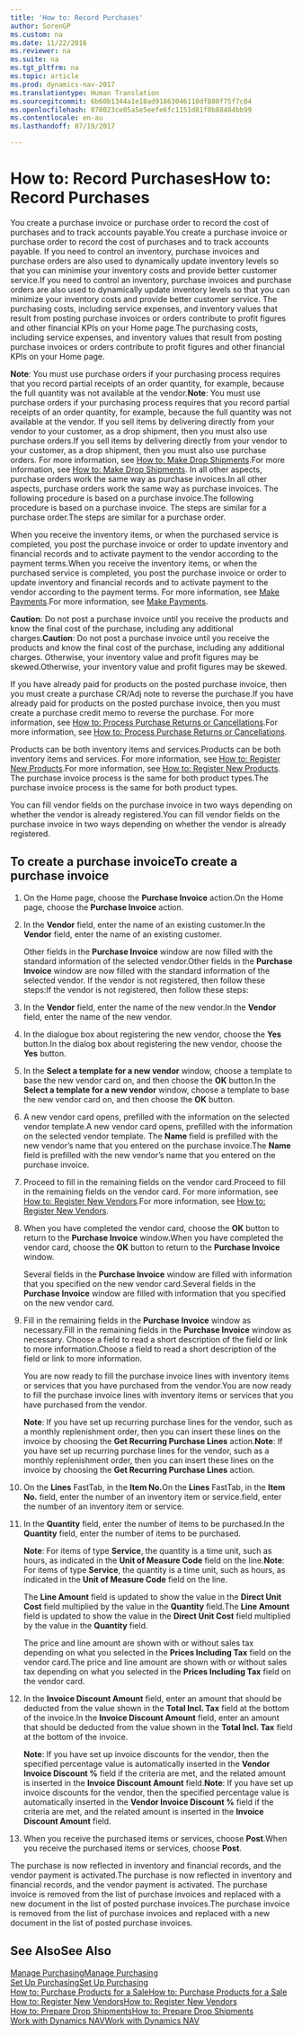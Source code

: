 ```yaml
---
title: 'How to: Record Purchases'
author: SorenGP
ms.custom: na
ms.date: 11/22/2016
ms.reviewer: na
ms.suite: na
ms.tgt_pltfrm: na
ms.topic: article
ms.prod: dynamics-nav-2017
ms.translationtype: Human Translation
ms.sourcegitcommit: 6b60b1344a1e18ad91863046110df880f75f7c04
ms.openlocfilehash: 070023ce05a5e5eefe6fc1151d81f0b88484bb99
ms.contentlocale: en-au
ms.lasthandoff: 07/19/2017

---
```


# <a name="how-to-record-purchases"></a><span data-ttu-id="98543-102">How to: Record Purchases</span><span class="sxs-lookup"><span data-stu-id="98543-102">How to: Record Purchases</span></span>
<span data-ttu-id="98543-103">You create a purchase invoice or purchase order to record the cost of purchases and to track accounts payable.</span><span class="sxs-lookup"><span data-stu-id="98543-103">You create a purchase invoice or purchase order to record the cost of purchases and to track accounts payable.</span></span> <span data-ttu-id="98543-104">If you need to control an inventory, purchase invoices and purchase orders are also used to dynamically update inventory levels so that you can minimise your inventory costs and provide better customer service.</span><span class="sxs-lookup"><span data-stu-id="98543-104">If you need to control an inventory, purchase invoices and purchase orders are also used to dynamically update inventory levels so that you can minimize your inventory costs and provide better customer service.</span></span> <span data-ttu-id="98543-105">The purchasing costs, including service expenses, and inventory values that result from posting purchase invoices or orders contribute to profit figures and other financial KPIs on your Home page.</span><span class="sxs-lookup"><span data-stu-id="98543-105">The purchasing costs, including service expenses, and inventory values that result from posting purchase invoices or orders contribute to profit figures and other financial KPIs on your Home page.</span></span>

<span data-ttu-id="98543-106">**Note**: You must use purchase orders if your purchasing process requires that you record partial receipts of an order quantity, for example, because the full quantity was not available at the vendor.</span><span class="sxs-lookup"><span data-stu-id="98543-106">**Note**: You must use purchase orders if your purchasing process requires that you record partial receipts of an order quantity, for example, because the full quantity was not available at the vendor.</span></span> <span data-ttu-id="98543-107">If you sell items by delivering directly from your vendor to your customer, as a drop shipment, then you must also use purchase orders.</span><span class="sxs-lookup"><span data-stu-id="98543-107">If you sell items by delivering directly from your vendor to your customer, as a drop shipment, then you must also use purchase orders.</span></span> <span data-ttu-id="98543-108">For more information, see [How to: Make Drop Shipments](sales-how-drop-shipment.md).</span><span class="sxs-lookup"><span data-stu-id="98543-108">For more information, see [How to: Make Drop Shipments](sales-how-drop-shipment.md).</span></span> <span data-ttu-id="98543-109">In all other aspects, purchase orders work the same way as purchase invoices.</span><span class="sxs-lookup"><span data-stu-id="98543-109">In all other aspects, purchase orders work the same way as purchase invoices.</span></span> <span data-ttu-id="98543-110">The following procedure is based on a purchase invoice.</span><span class="sxs-lookup"><span data-stu-id="98543-110">The following procedure is based on a purchase invoice.</span></span> <span data-ttu-id="98543-111">The steps are similar for a purchase order.</span><span class="sxs-lookup"><span data-stu-id="98543-111">The steps are similar for a purchase order.</span></span>

<span data-ttu-id="98543-112">When you receive the inventory items, or when the purchased service is completed, you post the purchase invoice or order to update inventory and financial records and to activate payment to the vendor according to the payment terms.</span><span class="sxs-lookup"><span data-stu-id="98543-112">When you receive the inventory items, or when the purchased service is completed, you post the purchase invoice or order to update inventory and financial records and to activate payment to the vendor according to the payment terms.</span></span> <span data-ttu-id="98543-113">For more information, see [Make Payments](payables-make-payments.md).</span><span class="sxs-lookup"><span data-stu-id="98543-113">For more information, see [Make Payments](payables-make-payments.md).</span></span>

<span data-ttu-id="98543-114">**Caution**: Do not post a purchase invoice until you receive the products and know the final cost of the purchase, including any additional charges.</span><span class="sxs-lookup"><span data-stu-id="98543-114">**Caution**: Do not post a purchase invoice until you receive the products and know the final cost of the purchase, including any additional charges.</span></span> <span data-ttu-id="98543-115">Otherwise, your inventory value and profit figures may be skewed.</span><span class="sxs-lookup"><span data-stu-id="98543-115">Otherwise, your inventory value and profit figures may be skewed.</span></span>

<span data-ttu-id="98543-116">If you have already paid for products on the posted purchase invoice, then you must create a purchase CR/Adj note to reverse the purchase.</span><span class="sxs-lookup"><span data-stu-id="98543-116">If you have already paid for products on the posted purchase invoice, then you must create a purchase credit memo to reverse the purchase.</span></span> <span data-ttu-id="98543-117">For more information, see [How to: Process Purchase Returns or Cancellations](purchasing-how-process-purchase-returns-cancellations.md).</span><span class="sxs-lookup"><span data-stu-id="98543-117">For more information, see [How to: Process Purchase Returns or Cancellations](purchasing-how-process-purchase-returns-cancellations.md).</span></span>

<span data-ttu-id="98543-118">Products can be both inventory items and services.</span><span class="sxs-lookup"><span data-stu-id="98543-118">Products can be both inventory items and services.</span></span> <span data-ttu-id="98543-119">For more information, see [How to: Register New Products](inventory-how-register-new-products.md).</span><span class="sxs-lookup"><span data-stu-id="98543-119">For more information, see [How to: Register New Products](inventory-how-register-new-products.md).</span></span> <span data-ttu-id="98543-120">The purchase invoice process is the same for both product types.</span><span class="sxs-lookup"><span data-stu-id="98543-120">The purchase invoice process is the same for both product types.</span></span>



<span data-ttu-id="98543-121">You can fill vendor fields on the purchase invoice in two ways depending on whether the vendor is already registered.</span><span class="sxs-lookup"><span data-stu-id="98543-121">You can fill vendor fields on the purchase invoice in two ways depending on whether the vendor is already registered.</span></span>

## <a name="to-create-a-purchase-invoice"></a><span data-ttu-id="98543-122">To create a purchase invoice</span><span class="sxs-lookup"><span data-stu-id="98543-122">To create a purchase invoice</span></span>
1. <span data-ttu-id="98543-123">On the Home page, choose the **Purchase Invoice** action.</span><span class="sxs-lookup"><span data-stu-id="98543-123">On the Home page, choose the **Purchase Invoice** action.</span></span>  
2. <span data-ttu-id="98543-124">In the **Vendor** field, enter the name of an existing customer.</span><span class="sxs-lookup"><span data-stu-id="98543-124">In the **Vendor** field, enter the name of an existing customer.</span></span>

    <span data-ttu-id="98543-125">Other fields in the **Purchase Invoice** window are now filled with the standard information of the selected vendor.</span><span class="sxs-lookup"><span data-stu-id="98543-125">Other fields in the **Purchase Invoice** window are now filled with the standard information of the selected vendor.</span></span> <span data-ttu-id="98543-126">If the vendor is not registered, then follow these steps:</span><span class="sxs-lookup"><span data-stu-id="98543-126">If the vendor is not registered, then follow these steps:</span></span>
3. <span data-ttu-id="98543-127">In the **Vendor** field, enter the name of the new vendor.</span><span class="sxs-lookup"><span data-stu-id="98543-127">In the **Vendor** field, enter the name of the new vendor.</span></span>
4. <span data-ttu-id="98543-128">In the dialogue box about registering the new vendor, choose the **Yes** button.</span><span class="sxs-lookup"><span data-stu-id="98543-128">In the dialog box about registering the new vendor, choose the **Yes** button.</span></span>
5. <span data-ttu-id="98543-129">In the **Select a template for a new vendor** window, choose a template to base the new vendor card on, and then choose the **OK** button.</span><span class="sxs-lookup"><span data-stu-id="98543-129">In the **Select a template for a new vendor** window, choose a template to base the new vendor card on, and then choose the **OK** button.</span></span>
6. <span data-ttu-id="98543-130">A new vendor card opens, prefilled with the information on the selected vendor template.</span><span class="sxs-lookup"><span data-stu-id="98543-130">A new vendor card opens, prefilled with the information on the selected vendor template.</span></span> <span data-ttu-id="98543-131">The **Name** field is prefilled with the new vendor’s name that you entered on the purchase invoice.</span><span class="sxs-lookup"><span data-stu-id="98543-131">The **Name** field is prefilled with the new vendor’s name that you entered on the purchase invoice.</span></span>
7. <span data-ttu-id="98543-132">Proceed to fill in the remaining fields on the vendor card.</span><span class="sxs-lookup"><span data-stu-id="98543-132">Proceed to fill in the remaining fields on the vendor card.</span></span> <span data-ttu-id="98543-133">For more information, see [How to: Register New Vendors](purchasing-how-register-new-vendors.md).</span><span class="sxs-lookup"><span data-stu-id="98543-133">For more information, see [How to: Register New Vendors](purchasing-how-register-new-vendors.md).</span></span>  
8. <span data-ttu-id="98543-134">When you have completed the vendor card, choose the **OK** button to return to the **Purchase Invoice** window.</span><span class="sxs-lookup"><span data-stu-id="98543-134">When you have completed the vendor card, choose the **OK** button to return to the **Purchase Invoice** window.</span></span>

    <span data-ttu-id="98543-135">Several fields in the **Purchase Invoice** window are filled with information that you specified on the new vendor card.</span><span class="sxs-lookup"><span data-stu-id="98543-135">Several fields in the **Purchase Invoice** window are filled with information that you specified on the new vendor card.</span></span>
9. <span data-ttu-id="98543-136">Fill in the remaining fields in the **Purchase Invoice** window as necessary.</span><span class="sxs-lookup"><span data-stu-id="98543-136">Fill in the remaining fields in the **Purchase Invoice** window as necessary.</span></span> <span data-ttu-id="98543-137">Choose a field to read a short description of the field or link to more information.</span><span class="sxs-lookup"><span data-stu-id="98543-137">Choose a field to read a short description of the field or link to more information.</span></span>

    <span data-ttu-id="98543-138">You are now ready to fill the purchase invoice lines with inventory items or services that you have purchased from the vendor.</span><span class="sxs-lookup"><span data-stu-id="98543-138">You are now ready to fill the purchase invoice lines with inventory items or services that you have purchased from the vendor.</span></span>

    <span data-ttu-id="98543-139">**Note**: If you have set up recurring purchase lines for the vendor, such as a monthly replenishment order, then you can insert these lines on the invoice by choosing the **Get Recurring Purchase Lines** action.</span><span class="sxs-lookup"><span data-stu-id="98543-139">**Note**: If you have set up recurring purchase lines for the vendor, such as a monthly replenishment order, then you can insert these lines on the invoice by choosing the **Get Recurring Purchase Lines** action.</span></span>
10. <span data-ttu-id="98543-140">On the **Lines** FastTab, in the **Item No.**</span><span class="sxs-lookup"><span data-stu-id="98543-140">On the **Lines** FastTab, in the **Item No.**</span></span> <span data-ttu-id="98543-141">field, enter the number of an inventory item or service.</span><span class="sxs-lookup"><span data-stu-id="98543-141">field, enter the number of an inventory item or service.</span></span>
11. <span data-ttu-id="98543-142">In the **Quantity** field, enter the number of items to be purchased.</span><span class="sxs-lookup"><span data-stu-id="98543-142">In the **Quantity** field, enter the number of items to be purchased.</span></span>

    <span data-ttu-id="98543-143">**Note**: For items of type **Service**, the quantity is a time unit, such as hours, as indicated in the **Unit of Measure Code** field on the line.</span><span class="sxs-lookup"><span data-stu-id="98543-143">**Note**: For items of type **Service**, the quantity is a time unit, such as hours, as indicated in the **Unit of Measure Code** field on the line.</span></span>

    <span data-ttu-id="98543-144">The **Line Amount** field is updated to show the value in the **Direct Unit Cost** field multiplied by the value in the **Quantity** field.</span><span class="sxs-lookup"><span data-stu-id="98543-144">The **Line Amount** field is updated to show the value in the **Direct Unit Cost** field multiplied by the value in the **Quantity** field.</span></span>

    <span data-ttu-id="98543-145">The price and line amount are shown with or without sales tax depending on what you selected in the **Prices Including Tax** field on the vendor card.</span><span class="sxs-lookup"><span data-stu-id="98543-145">The price and line amount are shown with or without sales tax depending on what you selected in the **Prices Including Tax** field on the vendor card.</span></span>
12. <span data-ttu-id="98543-146">In the **Invoice Discount Amount** field, enter an amount that should be deducted from the value shown in the **Total Incl. Tax** field at the bottom of the invoice.</span><span class="sxs-lookup"><span data-stu-id="98543-146">In the **Invoice Discount Amount** field, enter an amount that should be deducted from the value shown in the **Total Incl. Tax** field at the bottom of the invoice.</span></span>

    <span data-ttu-id="98543-147">**Note**: If you have set up invoice discounts for the vendor, then the specified percentage value is automatically inserted in the **Vendor Invoice Discount %** field if the criteria are met, and the related amount is inserted in the **Invoice Discount Amount** field.</span><span class="sxs-lookup"><span data-stu-id="98543-147">**Note**: If you have set up invoice discounts for the vendor, then the specified percentage value is automatically inserted in the **Vendor Invoice Discount %** field if the criteria are met, and the related amount is inserted in the **Invoice Discount Amount** field.</span></span>
13. <span data-ttu-id="98543-148">When you receive the purchased items or services, choose **Post**.</span><span class="sxs-lookup"><span data-stu-id="98543-148">When you receive the purchased items or services, choose **Post**.</span></span>

<span data-ttu-id="98543-149">The purchase is now reflected in inventory and financial records, and the vendor payment is activated.</span><span class="sxs-lookup"><span data-stu-id="98543-149">The purchase is now reflected in inventory and financial records, and the vendor payment is activated.</span></span> <span data-ttu-id="98543-150">The purchase invoice is removed from the list of purchase invoices and replaced with a new document in the list of posted purchase invoices.</span><span class="sxs-lookup"><span data-stu-id="98543-150">The purchase invoice is removed from the list of purchase invoices and replaced with a new document in the list of posted purchase invoices.</span></span>

## <a name="see-also"></a><span data-ttu-id="98543-151">See Also</span><span class="sxs-lookup"><span data-stu-id="98543-151">See Also</span></span>  
[<span data-ttu-id="98543-152">Manage Purchasing</span><span class="sxs-lookup"><span data-stu-id="98543-152">Manage Purchasing</span></span>](purchasing-manage-purchasing.md)  
[<span data-ttu-id="98543-153">Set Up Purchasing</span><span class="sxs-lookup"><span data-stu-id="98543-153">Set Up Purchasing</span></span>](purchasing-setup-purchasing.md)  
[<span data-ttu-id="98543-154">How to: Purchase Products for a Sale</span><span class="sxs-lookup"><span data-stu-id="98543-154">How to: Purchase Products for a Sale</span></span>](purchasing-how-purchase-products-sale.md)  
[<span data-ttu-id="98543-155">How to: Register New Vendors</span><span class="sxs-lookup"><span data-stu-id="98543-155">How to: Register New Vendors</span></span>](purchasing-how-register-new-vendors.md)  
[<span data-ttu-id="98543-156">How to: Prepare Drop Shipments</span><span class="sxs-lookup"><span data-stu-id="98543-156">How to: Prepare Drop Shipments</span></span>](sales-how-drop-shipment.md)  
[<span data-ttu-id="98543-157">Work with Dynamics NAV</span><span class="sxs-lookup"><span data-stu-id="98543-157">Work with Dynamics NAV</span></span>](ui-work-product.md)


